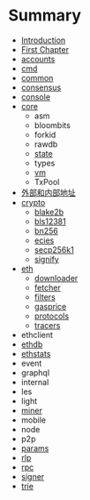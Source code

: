 # Summary

* [Introduction](README.md)
* [First Chapter](chapter1.md)
* [accounts](accounts.md)
* [cmd](cmd.md)
* [common](common.md)
* [consensus](consensus.md)
* [console](console.md)
* [core](core.md)
  * asm
  * bloombits
  * forkid
  * rawdb
  * [state](core/state.md)
  * types
  * [vm](core/vm.md)
  * TxPool
* [外部和内部地址](wai-bu-he-nei-bu-di-zhi.md)
* [crypto](crypto.md)
  * [blake2b](crypto/blake2b.md)
  * [bls12381](crypto/bls12381.md)
  * [bn256](crypto/bn256.md)
  * [ecies](crypto/ecies.md)
  * [secp256k1](crypto/secp256k1.md)
  * [signify](crypto/signify.md)
* [eth](eth.md)
  * [downloader](eth/downloader.md)
  * [fetcher](eth/fetcher.md)
  * [filters](eth/filters.md)
  * [gasprice](eth/gasprice.md)
  * [protocols](eth/protocols.md)
  * [tracers](eth/tracers.md)
* ethclient
* [ethdb](ethdb.md)
* [ethstats](ethstats.md)
* event
* graphql
* internal
* les
* light
* [miner](miner.md)
* mobile
* node
* p2p
* [params](params.md)
* [rlp](rlp.md)
* [rpc](rpc.md)
* [signer](signer.md)
* [trie](trie.md)

